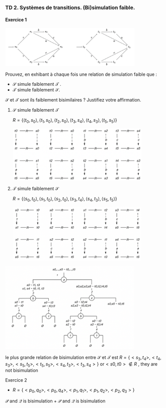 ### TD 2. Systèmes de transitions. (Bi)simulation faible.

#### Exercice 1

<img src="images/image-20230125152220868.png" alt="image-20230125152220868" style="zoom:40%;" />

Prouvez, en exhibant à chaque fois une relation de simulation faible que : 

- $\mathcal{S}$ simule faiblement $\mathcal{T}$ .
- $\mathcal{T}$ simule faiblement $\mathcal{S}$.

$\mathcal{S}$ et $\mathcal{T}$ sont ils faiblement bisimilaires ? Justifiez votre affirmation.

1. $\mathcal{S}$ simule faiblement $\mathcal{T}$

   $R = \{ \langle t_0, s_0 \rangle, \langle t_1, s_0 \rangle, \langle t_2, s_0 \rangle, \langle t_3, s_4 \rangle, \langle t_4, s_3 \rangle, \langle t_5, s_5 \rangle\}$

   <img src="images/2023-01-25 15.51.22.png" alt="2023-01-25 15.51.22" style="zoom:40%;" />

2. $\mathcal{T}$ simule faiblement $\mathcal{S}$

   $R = \{ \langle s_0, t_0 \rangle, \langle s_1, t_0 \rangle, \langle s_2, t_0 \rangle, \langle s_3, t_4 \rangle, \langle s_4, t_3 \rangle, \langle s_5, t_5 \rangle\}$

   <img src="images/image-20230125155503727.png" alt="image-20230125155503727" style="zoom:40%;" />



<img src="images/image-20221116154517379.png" alt="image-20221116154517379" style="zoom:40%;" />

le plus grande relation de bisimulation entre $\mathcal{S}$ et  $\mathcal{T}$ est $R = \{<s_3, t_4>, <t_4,s_3>, <s_5, t_5>,  <t_5, s_5>, <s_4, t_3>, <t_3,s_4>\}$ or$<s0,t0> \notin R$ , they are not bisimulation

Exercice 2

- $R = \{<p_0, q_0>, <p_0, q_4>, <p_1, q_1>, <p_1, q_2>, <p_2, q_3>\}$

$\mathcal{P}$ and $\mathcal{Q}$ is bisimulation + $\mathcal{P}$ and $\mathcal{Q}$ is bisimulation